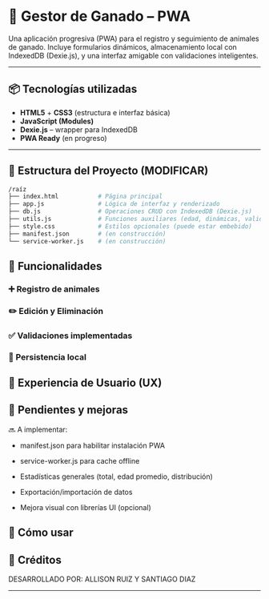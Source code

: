 # 🐄 Gestor de Ganado – PWA

Una aplicación progresiva (PWA) para el registro y seguimiento de animales de ganado. Incluye formularios dinámicos, almacenamiento local con IndexedDB (Dexie.js), y una interfaz amigable con validaciones inteligentes.

---

## 📦 Tecnologías utilizadas

- **HTML5** + **CSS3** (estructura e interfaz básica)
- **JavaScript (Modules)**
- **Dexie.js** – wrapper para IndexedDB
- **PWA Ready** (en progreso)

---

## 🧰 Estructura del Proyecto (MODIFICAR)

```bash
/raíz
├── index.html           # Página principal
├── app.js               # Lógica de interfaz y renderizado
├── db.js                # Operaciones CRUD con IndexedDB (Dexie.js)
├── utils.js             # Funciones auxiliares (edad, dinámicas, validaciones)
├── style.css            # Estilos opcionales (puede estar embebido)
├── manifest.json        # (en construcción)
└── service-worker.js    # (en construcción)
```

## 🧠 Funcionalidades

### ➕ Registro de animales

### ✏️ Edición y Eliminación

### ✅ Validaciones implementadas

### 💾 Persistencia local

## 🎨 Experiencia de Usuario (UX)

## 🧩 Pendientes y mejoras

🔜 A implementar:

- manifest.json para habilitar instalación PWA

- service-worker.js para cache offline

- Estadísticas generales (total, edad promedio, distribución)

- Exportación/importación de datos

- Mejora visual con librerías UI (opcional)

## 🚀 Cómo usar

## 🧠 Créditos

DESARROLLADO POR: ALLISON RUIZ Y SANTIAGO DIAZ

---
